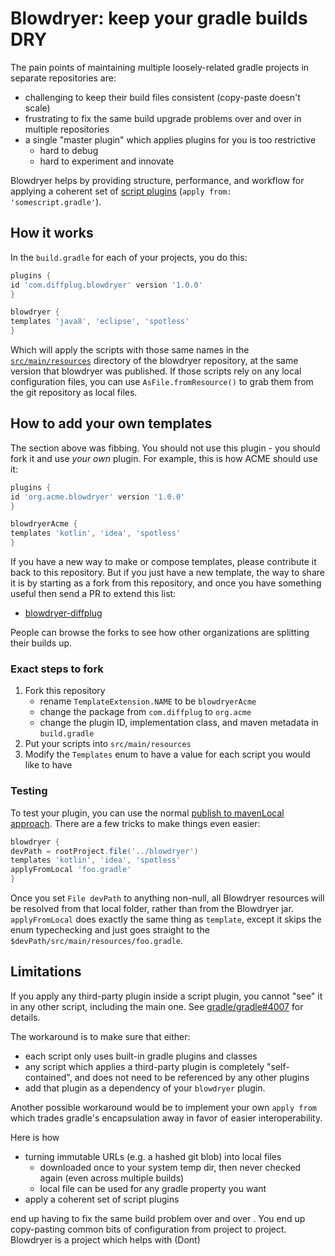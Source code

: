 # Blowdryer: keep your gradle builds DRY

The pain points of maintaining multiple loosely-related gradle projects in separate repositories are:

- challenging to keep their build files consistent (copy-paste doesn't scale)
- frustrating to fix the same build upgrade problems over and over in multiple repositories
- a single "master plugin" which applies plugins for you is too restrictive
	- hard to debug
	- hard to experiment and innovate

Blowdryer helps by providing structure, performance, and workflow for applying a coherent set of [script plugins](https://docs.gradle.org/current/userguide/plugins.html#sec:script_plugins) (`apply from: 'somescript.gradle'`).

## How it works

In the `build.gradle` for each of your projects, you do this:

```gradle
plugins {
id 'com.diffplug.blowdryer' version '1.0.0'
}

blowdryer {
templates 'java8', 'eclipse', 'spotless'
}
```

Which will apply the scripts with those same names in the [`src/main/resources`](src/main/resources) directory of the blowdryer repository, at the same version that blowdryer was published.  If those scripts rely on any local configuration files, you can use `AsFile.fromResource()` to grab them from the git repository as local files.

## How to add your own templates

The section above was fibbing.  You should not use this plugin - you should fork it and use *your own* plugin.  For example, this is how ACME should use it:

```gradle
plugins {
id 'org.acme.blowdryer' version '1.0.0'
}

blowdryerAcme {
templates 'kotlin', 'idea', 'spotless'
}
```

If you have a new way to make or compose templates, please contribute it back to this repository.  But if you just have a new template, the way to share it is by starting as a fork from this repository, and once you have something useful then send a PR to extend this list:

- [blowdryer-diffplug](https://github.com/diffplug/blowdryer-diffplug)

People can browse the forks to see how other organizations are splitting their builds up.

### Exact steps to fork

1. Fork this repository
	- rename `TemplateExtension.NAME` to be `blowdryerAcme`
	- change the package from `com.diffplug` to `org.acme`
	- change the plugin ID, implementation class, and maven metadata in `build.gradle`
2. Put your scripts into `src/main/resources`
3. Modify the `Templates` enum to have a value for each script you would like to have

### Testing

To test your plugin, you can use the normal [publish to mavenLocal approach](https://github.com/diffplug/goomph/blob/master/CONTRIBUTING.md#test-locally).  There are a few tricks to make things even easier:

```gradle
blowdryer {
devPath = rootProject.file('../blowdryer')
templates 'kotlin', 'idea', 'spotless'
applyFromLocal 'foo.gradle'
}
```

Once you set `File devPath` to anything non-null, all Blowdryer resources will be resolved from that local folder, rather than from the Blowdryer jar.  `applyFromLocal` does exactly the same thing as `template`, except it skips the enum typechecking and just goes straight to the `$devPath/src/main/resources/foo.gradle`.

## Limitations

If you apply any third-party plugin inside a script plugin, you cannot "see" it in any other script, including the main one. See [gradle/gradle#4007](https://github.com/gradle/gradle/issues/4007) for details.

The workaround is to make sure that either:

- each script only uses built-in gradle plugins and classes
- any script which applies a third-party plugin is completely "self-contained", and does not need to be referenced by any other plugins
- add that plugin as a dependency of your `blowdryer` plugin.

Another possible workaround would be to implement your own `apply from` which trades gradle's encapsulation away in favor of easier interoperability.




Here is how

- turning immutable URLs (e.g. a hashed git blob) into local files
	- downloaded once to your system temp dir, then never checked again (even across multiple builds)
	- local file can be used for any gradle property you want
- apply a coherent set of script plugins

end up having to fix the same build problem over and over .  You end up copy-pasting common bits of configuration from project to project.  Blowdryer is a project which helps with (Dont)
